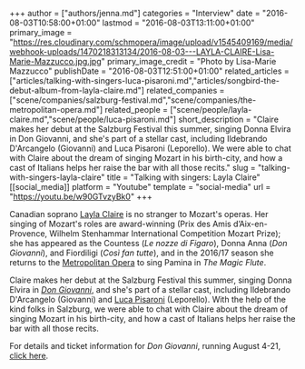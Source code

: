 +++
author = ["authors/jenna.md"]
categories = "Interview"
date = "2016-08-03T10:58:00+01:00"
lastmod = "2016-08-03T13:11:00+01:00"
primary_image = "https://res.cloudinary.com/schmopera/image/upload/v1545409169/media/webhook-uploads/1470218313134/2016-08-03---LAYLA-CLAIRE-Lisa-Marie-Mazzucco.jpg.jpg"
primary_image_credit = "Photo by Lisa-Marie Mazzucco"
publishDate = "2016-08-03T12:51:00+01:00"
related_articles = ["articles/talking-with-singers-luca-pisaroni.md","articles/songbird-the-debut-album-from-layla-claire.md"]
related_companies = ["scene/companies/salzburg-festival.md","scene/companies/the-metropolitan-opera.md"]
related_people = ["scene/people/layla-claire.md","scene/people/luca-pisaroni.md"]
short_description = "Claire makes her debut at the Salzburg Festival this summer, singing Donna Elvira in Don Giovanni, and she&#039;s part of a stellar cast, including Ildebrando D&#039;Arcangelo (Giovanni) and Luca Pisaroni (Leporello). We were able to chat with Claire about the dream of singing Mozart in his birth-city, and how a cast of Italians helps her raise the bar with all those recits."
slug = "talking-with-singers-layla-claire"
title = "Talking with singers: Layla Claire"
[[social_media]]
platform = "Youtube"
template = "social-media"
url = "https://youtu.be/w90GTvzyBk0"
+++

Canadian soprano [Layla Claire](/scene/people/layla-claire/) is no stranger to Mozart's operas. Her singing of Mozart's roles are award-winning (Prix des Amis d’Aix-en-Provence, Wilhelm Stenhammar International Competition Mozart Prize); she has appeared as the Countess (*Le nozze di Figaro*), Donna Anna (*Don Giovanni*), and Fiordiligi (*Così fan tutte*), and in the 2016/17 season she returns to the [Metropolitan Opera](/scene/companies/the-metropolitan-opera/) to sing Pamina in *The Magic Flute*.

Claire makes her debut at the Salzburg Festival this summer, singing Donna Elvira in [*Don Giovanni*](http://www.salzburgerfestspiele.at/opera/don-giovanni-2016), and she's part of a stellar cast, including Ildebrando D'Arcangelo (Giovanni) and [Luca Pisaroni](/talking-with-singers-luca-pisaroni/) (Leporello). With the help of the kind folks in Salzburg, we were able to chat with Claire about the dream of singing Mozart in his birth-city, and how a cast of Italians helps her raise the bar with all those recits.

For details and ticket information for *Don Giovanni*, running August 4-21, [click here](http://www.salzburgerfestspiele.at/opera/don-giovanni-2016).
